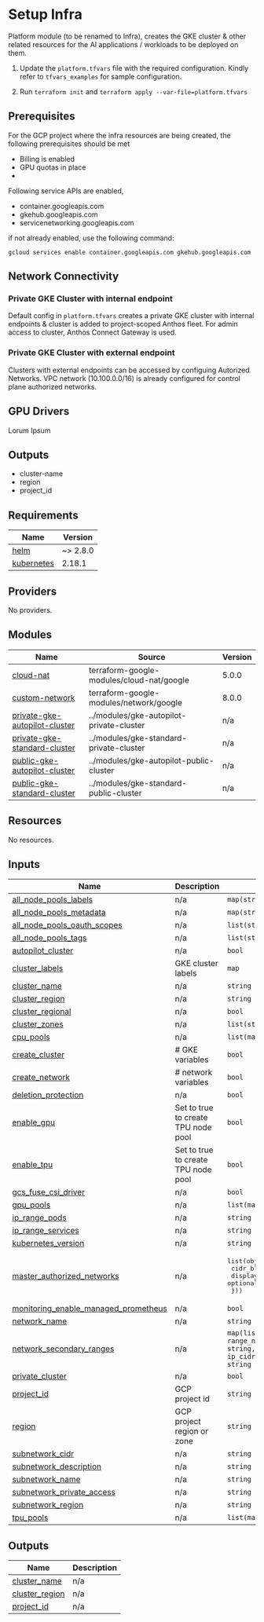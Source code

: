 # Setup Infra

Platform module (to be renamed to Infra), creates the GKE cluster & other related resources for the AI applications / workloads to be deployed on them. 

1) Update the ```platform.tfvars``` file with the required configuration. Kindly refer to ```tfvars_examples``` for sample configuration.

2) Run `terraform init` and `terraform apply --var-file=platform.tfvars`


## Prerequisites

For the GCP project where the infra resources are being created, the following prerequisites should  be met
- Billing is enabled
- GPU quotas in place
- 

Following service APIs are enabled, 
- container.googleapis.com
- gkehub.googleapis.com
- servicenetworking.googleapis.com

if not already enabled, use the following command:
```
gcloud services enable container.googleapis.com gkehub.googleapis.com
```
## Network Connectivity

### Private GKE Cluster with internal endpoint
Default config in ```platform.tfvars``` creates a private GKE cluster with internal endpoints & cluster is added to project-scoped Anthos fleet.
For admin access to cluster, Anthos Connect Gateway is used. 

### Private GKE Cluster with external endpoint
Clusters with external endpoints can be accessed by configuing Autorized Networks. VPC network (10.100.0.0/16) is already configured for control plane authorized networks. 

## GPU Drivers
Lorum Ipsum

## Outputs
- cluster-name
- region
- project_id



## Requirements

| Name | Version |
|------|---------|
| <a name="requirement_helm"></a> [helm](#requirement\_helm) | ~> 2.8.0 |
| <a name="requirement_kubernetes"></a> [kubernetes](#requirement\_kubernetes) | 2.18.1 |

## Providers

No providers.

## Modules

| Name | Source | Version |
|------|--------|---------|
| <a name="module_cloud-nat"></a> [cloud-nat](#module\_cloud-nat) | terraform-google-modules/cloud-nat/google | 5.0.0 |
| <a name="module_custom-network"></a> [custom-network](#module\_custom-network) | terraform-google-modules/network/google | 8.0.0 |
| <a name="module_private-gke-autopilot-cluster"></a> [private-gke-autopilot-cluster](#module\_private-gke-autopilot-cluster) | ../modules/gke-autopilot-private-cluster | n/a |
| <a name="module_private-gke-standard-cluster"></a> [private-gke-standard-cluster](#module\_private-gke-standard-cluster) | ../modules/gke-standard-private-cluster | n/a |
| <a name="module_public-gke-autopilot-cluster"></a> [public-gke-autopilot-cluster](#module\_public-gke-autopilot-cluster) | ../modules/gke-autopilot-public-cluster | n/a |
| <a name="module_public-gke-standard-cluster"></a> [public-gke-standard-cluster](#module\_public-gke-standard-cluster) | ../modules/gke-standard-public-cluster | n/a |

## Resources

No resources.

## Inputs

| Name | Description | Type | Default | Required |
|------|-------------|------|---------|:--------:|
| <a name="input_all_node_pools_labels"></a> [all\_node\_pools\_labels](#input\_all\_node\_pools\_labels) | n/a | `map(string)` | n/a | yes |
| <a name="input_all_node_pools_metadata"></a> [all\_node\_pools\_metadata](#input\_all\_node\_pools\_metadata) | n/a | `map(string)` | n/a | yes |
| <a name="input_all_node_pools_oauth_scopes"></a> [all\_node\_pools\_oauth\_scopes](#input\_all\_node\_pools\_oauth\_scopes) | n/a | `list(string)` | n/a | yes |
| <a name="input_all_node_pools_tags"></a> [all\_node\_pools\_tags](#input\_all\_node\_pools\_tags) | n/a | `list(string)` | n/a | yes |
| <a name="input_autopilot_cluster"></a> [autopilot\_cluster](#input\_autopilot\_cluster) | n/a | `bool` | n/a | yes |
| <a name="input_cluster_labels"></a> [cluster\_labels](#input\_cluster\_labels) | GKE cluster labels | `map` | n/a | yes |
| <a name="input_cluster_name"></a> [cluster\_name](#input\_cluster\_name) | n/a | `string` | n/a | yes |
| <a name="input_cluster_region"></a> [cluster\_region](#input\_cluster\_region) | n/a | `string` | n/a | yes |
| <a name="input_cluster_regional"></a> [cluster\_regional](#input\_cluster\_regional) | n/a | `bool` | n/a | yes |
| <a name="input_cluster_zones"></a> [cluster\_zones](#input\_cluster\_zones) | n/a | `list(string)` | n/a | yes |
| <a name="input_cpu_pools"></a> [cpu\_pools](#input\_cpu\_pools) | n/a | `list(map(any))` | n/a | yes |
| <a name="input_create_cluster"></a> [create\_cluster](#input\_create\_cluster) | # GKE variables | `bool` | n/a | yes |
| <a name="input_create_network"></a> [create\_network](#input\_create\_network) | # network variables | `bool` | n/a | yes |
| <a name="input_deletion_protection"></a> [deletion\_protection](#input\_deletion\_protection) | n/a | `bool` | `false` | no |
| <a name="input_enable_gpu"></a> [enable\_gpu](#input\_enable\_gpu) | Set to true to create TPU node pool | `bool` | `true` | no |
| <a name="input_enable_tpu"></a> [enable\_tpu](#input\_enable\_tpu) | Set to true to create TPU node pool | `bool` | `false` | no |
| <a name="input_gcs_fuse_csi_driver"></a> [gcs\_fuse\_csi\_driver](#input\_gcs\_fuse\_csi\_driver) | n/a | `bool` | `false` | no |
| <a name="input_gpu_pools"></a> [gpu\_pools](#input\_gpu\_pools) | n/a | `list(map(any))` | n/a | yes |
| <a name="input_ip_range_pods"></a> [ip\_range\_pods](#input\_ip\_range\_pods) | n/a | `string` | n/a | yes |
| <a name="input_ip_range_services"></a> [ip\_range\_services](#input\_ip\_range\_services) | n/a | `string` | n/a | yes |
| <a name="input_kubernetes_version"></a> [kubernetes\_version](#input\_kubernetes\_version) | n/a | `string` | `"latest"` | no |
| <a name="input_master_authorized_networks"></a> [master\_authorized\_networks](#input\_master\_authorized\_networks) | n/a | <pre>list(object({<br>    cidr_block   = string<br>    display_name = optional(string)<br>  }))</pre> | `[]` | no |
| <a name="input_monitoring_enable_managed_prometheus"></a> [monitoring\_enable\_managed\_prometheus](#input\_monitoring\_enable\_managed\_prometheus) | n/a | `bool` | `false` | no |
| <a name="input_network_name"></a> [network\_name](#input\_network\_name) | n/a | `string` | n/a | yes |
| <a name="input_network_secondary_ranges"></a> [network\_secondary\_ranges](#input\_network\_secondary\_ranges) | n/a | `map(list(object({ range_name = string, ip_cidr_range = string })))` | n/a | yes |
| <a name="input_private_cluster"></a> [private\_cluster](#input\_private\_cluster) | n/a | `bool` | `true` | no |
| <a name="input_project_id"></a> [project\_id](#input\_project\_id) | GCP project id | `string` | `"umeshkumhar"` | no |
| <a name="input_region"></a> [region](#input\_region) | GCP project region or zone | `string` | `"us-central1"` | no |
| <a name="input_subnetwork_cidr"></a> [subnetwork\_cidr](#input\_subnetwork\_cidr) | n/a | `string` | n/a | yes |
| <a name="input_subnetwork_description"></a> [subnetwork\_description](#input\_subnetwork\_description) | n/a | `string` | n/a | yes |
| <a name="input_subnetwork_name"></a> [subnetwork\_name](#input\_subnetwork\_name) | n/a | `string` | n/a | yes |
| <a name="input_subnetwork_private_access"></a> [subnetwork\_private\_access](#input\_subnetwork\_private\_access) | n/a | `string` | n/a | yes |
| <a name="input_subnetwork_region"></a> [subnetwork\_region](#input\_subnetwork\_region) | n/a | `string` | n/a | yes |
| <a name="input_tpu_pools"></a> [tpu\_pools](#input\_tpu\_pools) | n/a | `list(map(any))` | n/a | yes |

## Outputs

| Name | Description |
|------|-------------|
| <a name="output_cluster_name"></a> [cluster\_name](#output\_cluster\_name) | n/a |
| <a name="output_cluster_region"></a> [cluster\_region](#output\_cluster\_region) | n/a |
| <a name="output_project_id"></a> [project\_id](#output\_project\_id) | n/a |
